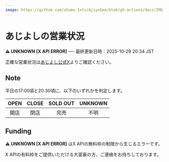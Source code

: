 ```yaml
---
image: https://github.com/aSumo-1xts/AjiyoSee/blob/gh-actions/docs/IMG_4947.png?raw=true
---
```


# あじよしの営業状況

**<!--RESULT_START-->⚠️ UNKNOWN [X API ERROR]<!--RESULT_END-->** ── 最終更新日時：<!--DATE_START-->2025-10-29 20:34 JST<!--DATE_END-->

正確な営業状況は[あじよし公式X](https://x.com/ajiyoshiver2)よりご確認ください。

## Note

平日の17:00頃と20:30頃に、以下のいずれかを判定します。

| OPEN   | CLOSE | SOLD OUT | UNKNOWN |
|:------:|:-----:|:--------:|:-------:|
| 開店   | 閉店  | 完売     | 不明    |

## Funding

**⚠️ UNKNOWN \[X API ERROR\]** はX APIの無料枠の制限から生じるエラーです。

X APIの有料枠をご提供いただける大富豪の方、ご連絡をお待ちしております。
